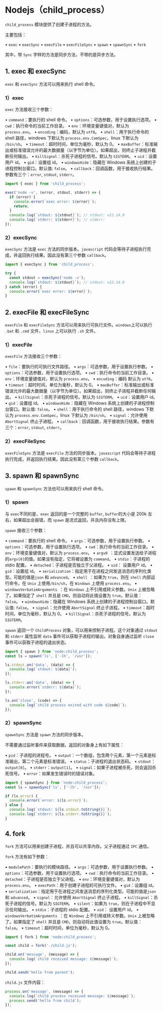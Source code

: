 # Nodejs（child_process）

`child_process` 模块提供了创建子进程的方法。

主要包括：

• `exec`
• `execSync`
• `execFile`
• `execFileSync`
• `spawn`
• `spawnSync`
• `fork`

其中，带 `Sync` 字样的方法是同步方法，不带的是异步方法。

## 1. exec 和 execSync

`exec` 和 `execSync` 方法可以用来执行 shell 命令。

### 1）exec

`exec` 方法接收三个参数：

• `command`：要执行的 shell 命令。
• `options`：可选参数，用于设置执行选项。
• `cwd`：执行命令的当前工作目录。
• `env`：环境变量键值对，默认为 `process.env`。
• `encoding`：编码，默认为 `utf8`。
• `shell`：用于执行命令的 shell 路径，windows 下默认为 `process.env.ComSpec`，linux 下默认为 `/bin/sh`。
• `timeout`：超时时间，单位为毫秒，默认为 0。
• `maxBuffer`：标准输出或标准错误允许的最大数据量（以字节为单位）。如果超出，则终止子进程并截断任何输出。
• `killSignal`：杀死子进程的信号。默认为 `SIGTERM`。
• `uid`：设置用户 id。
• `gid`：设置组 id。
• `windowsHide`：隐藏在 Windows 系统上创建的子进程控制台窗口。默认值: `false`。
• `callback`：回调函数，用于接收执行结果。参数有三个：`error`, `stdout`, `stderr`。

```javascript
import { exec } from 'child_process';

exec('node -v', (error, stdout, stderr) => {
  if (error) {
    console.error(`exec error: ${error}`);
    return;
  }
  console.log(`stdout: ${stdout}`); // stdout: v22.14.0
  console.log(`stderr: ${stderr}`); // stderr:
});
```

### 2）execSync

`execSync` 方法是 `exec` 方法的同步版本。`javascript` 代码会等待子进程执行完成，并返回执行结果。因此没有第三个参数 `callback`。

```javascript
import { execSync } from 'child_process';

try {
  const stdout = execSync('node -v');
  console.log(`stdout: ${stdout}`); // stdout: v22.14.0
} catch (error) {
  console.error(`exec error: ${error}`);
}
```

## 2. execFile 和 execFileSync

`execFile` 和 `execFileSync` 方法可以用来执行可执行文件。`windows`上可以执行 `.bat` 和 `.cmd` 文件，`linux` 上可以执行 `.sh` 文件。

### 1）execFile

`execFile` 方法接收三个参数：

• `file`：要执行的可执行文件路径。
• `args`：可选参数，用于设置执行参数。
• `options`：可选参数，用于设置执行选项。
• `cwd`：执行命令的当前工作目录。
• `env`：环境变量键值对，默认为 `process.env`。
• `encoding`：编码 默认为 `utf8`。
• `timeout`：超时时间，单位为毫秒，默认为 0。
• `maxBuffer`：标准输出或标准错误允许的最大数据量（以字节为单位）。如果超出，则终止子进程并截断任何输出。
• `killSignal`：杀死子进程的信号。默认为 `SIGTERM`。
• `uid`：设置用户 id。
• `gid`：设置组 id。
• `windowsHide`：隐藏在 Windows 系统上创建的子进程控制台窗口。默认值: `false`。
• `shell`：用于执行命令的 shell 路径，windows 下默认为 `process.env.ComSpec`，linux 下默认为 `/bin/sh`。
• `signal`：允许使用 `AbortSignal` 终止子进程。
• `callback`：回调函数，用于接收执行结果。参数有三个：`error`, `stdout`, `stderr`。

### 2）execFileSync

`execFileSync` 方法是 `execFile` 方法的同步版本。`javascript` 代码会等待子进程执行完成，并返回执行结果。因此没有第三个参数 `callback`。

## 3. spawn 和 spawnSync

`spawn` 和 `spawnSync` 方法也可以用来执行 shell 命令。

### 1）spawn

与 `exec`不同的是，`exec` 返回的是一个完整的 `buffer`, `buffer`的大小是 200k 左右，如果超出会报错，而 `spawn` 是流式返回，并且内存没有上限。

`spawn` 接收三个参数：

• `command`：要执行的 shell 命令。
• `args`：可选参数，用于设置执行参数。
• `options`：可选参数，用于设置执行选项。
• `cwd`：执行命令的当前工作目录。
• `env`：环境变量键值对，默认为 `process.env`。
• `argv0 `：显式设置发送给子进程的`argv[0]`的值。如果没有指定，它将被设置为 `command`。
• `stdio`：子进程的 stdio 配置。
• `detached`：子进程是否独立于父进程。
• `uid`： 设置用户 id。
• `gid`：设置组 id。
• `serialization`：指定用于在进程之间发送消息的序列化类型。可能的值是`json` 和 `advanced`。
• `shell `：如果为 `true`，则在 `shell` 内部运行命令，在 `Unix` 上使用`/bin/sh`，在 `Windows` 上使用 `process.env`。
• `windowsVerbatimArguments `：在 `Windows` 上不引用或转义参数。`Unix` 上被忽略了。如果指定了 `shell` 并且是 `CMD`，则自动将此值设置为 `true`。默认值： `false`。
• `windowsHide`：隐藏在 Windows 系统上创建的子进程控制台窗口。默认值: `false`。
• `signal`：允许使用 `AbortSignal` 终止子进程。
• `timeout`：超时时间，单位为毫秒，默认为 0。
• `killSignal`：杀死子进程的信号。默认为 `SIGTERM`。

`spwan` 返回一个 `ChildProcess` 对象，可以用来控制子进程。这个对象通过 `stdout` 和 `stderr` 属性监听 `data` 事件可以获取子进程的输出。对象自身通过监听 `close` 事件可以获取子进程的退出状态。

```javascript
import { spawn } from 'node:child_process';
const ls = spawn('ls', ['-lh', '/usr']);

ls.stdout.on('data', (data) => {
  console.log(`stdout: ${data}`);
});

ls.stderr.on('data', (data) => {
  console.error(`stderr: ${data}`);
});

ls.on('close', (code) => {
  console.log(`child process exited with code ${code}`);
});
```

### 2）spawnSync

`spawnSync` 方法是 `spawn` 方法的同步版本。

不需要通过监听事件来获取数据，返回的对象身上有如下属性：

• `pid`：子进程的进程号。
• `output`：一个数组，包含两个元素，第一个元素是标准输出，第二个元素是标准错误。
• `status`：子进程的退出状态码。
• `stdout`：`output[0]`。
• `stderr`：`output[1]`。
• `signal`：如果子进程被杀死，则会返回杀死信号。
• `error`：如果发生错误时的错误对象。

```javascript
import { spawnSync } from 'node:child_process';
const ls = spawnSync('ls', ['-lh', '/usr']);

if (ls.error) {
  console.error(`error: ${ls.error}`);
} else {
  console.log(`stdout: ${ls.stdout.toString()}`);
  console.log(`stderr: ${ls.stderr.toString()}`);
}
```

## 4. fork

`fork` 方法可以用来创建子进程，并且可以共享内存。父子进程通过 `IPC` 通信。

`fork` 方法有如下参数：

• `modulePath`：要执行的模块路径。
• `args`：可选参数，用于设置执行参数。
• `options`：可选参数，用于设置执行选项。
• `cwd`：执行命令的当前工作目录。
• `detached`：子进程是否独立于父进程。
• `env`：环境变量键值对，默认为 `process.env`。
• `execPath`：用于创建子进程的可执行文件。
• `gid`：设置组 id。
• `serialization`：指定用于在进程之间发送消息的序列化类型。可能的值是`json` 和 `advanced`。
• `signal`：允许使用 `AbortSignal` 终止子进程。
• `killSignal`：杀死子进程的信号。默认为 `SIGTERM`。
• `silent`：如果为 `true`，则在子进程中不显示任何输出。
• `stdio`：子进程的 stdio 配置。
• `uid`： 设置用户 id。
• `windowsVerbatimArguments `：在 `Windows` 上不引用或转义参数。`Unix` 上被忽略了。如果指定了 `shell` 并且是 `CMD`，则自动将此值设置为 `true`。默认值： `false`。
• `timeout`：超时时间，单位为毫秒，默认为 0。

```javascript
import { fork } from 'node:child_process';

const child = fork('./child.js');

child.on('message', (message) => {
  console.log(`child received message: ${message}`);
});

child.send('hello from parent');
```

`child.js` 文件内容：

```javascript
process.on('message', (message) => {
  console.log(`child process received message: ${message}`);
  process.send('hello from child');
});
```
